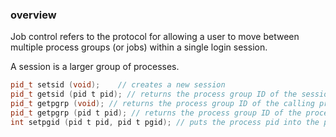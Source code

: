 ### overview
Job control refers to the protocol for allowing a user to move between multiple process groups (or jobs) within a single login session.

A session is a larger group of processes.


```c++
pid_t setsid (void);    // creates a new session
pid_t getsid (pid t pid); // returns the process group ID of the session leader of the specified process
pid_t getpgrp (void); // returns the process group ID of the calling process
pid_t getpgrp (pid t pid); // returns the process group ID of the process pid
int setpgid (pid t pid, pid t pgid); // puts the process pid into the process group pgid
```


